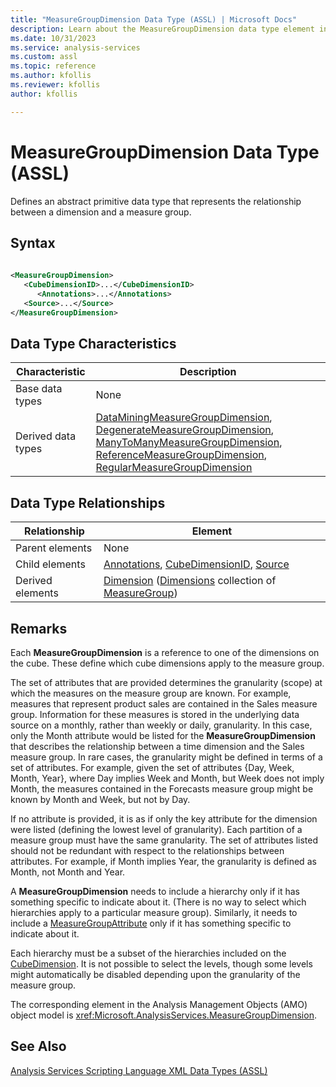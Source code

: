 ```yaml
---
title: "MeasureGroupDimension Data Type (ASSL) | Microsoft Docs"
description: Learn about the MeasureGroupDimension data type element in the Analysis Services Scripting Language (ASSL) schema.
ms.date: 10/31/2023
ms.service: analysis-services
ms.custom: assl
ms.topic: reference
ms.author: kfollis
ms.reviewer: kfollis
author: kfollis

---
```

# MeasureGroupDimension Data Type (ASSL)

  Defines an abstract primitive data type that represents the relationship between a dimension and a measure group.  
  
## Syntax  
  
```xml  
  
<MeasureGroupDimension>  
   <CubeDimensionID>...</CubeDimensionID>  
      <Annotations>...</Annotations>  
   <Source>...</Source>  
</MeasureGroupDimension>  
```  
  
## Data Type Characteristics  
  
|Characteristic|Description|  
|--------------------|-----------------|  
|Base data types|None|  
|Derived data types|[DataMiningMeasureGroupDimension](dataminingmeasuregroupdimension-data-type-assl.md), [DegenerateMeasureGroupDimension](degeneratemeasuregroupdimension-data-type-assl.md), [ManyToManyMeasureGroupDimension](manytomanymeasuregroupdimension-data-type-assl.md), [ReferenceMeasureGroupDimension](referencemeasuregroupdimension-data-type-assl.md), [RegularMeasureGroupDimension](regularmeasuregroupdimension-data-type-assl.md)|  
  
## Data Type Relationships  
  
|Relationship|Element|  
|------------------|-------------|  
|Parent elements|None|  
|Child elements|[Annotations](../collections/annotations-element-assl.md), [CubeDimensionID](../properties/cubedimensionid-element-assl.md), [Source](../properties/source-element-binding-assl.md)|  
|Derived elements|[Dimension](../objects/dimension-element-assl.md) ([Dimensions](../collections/dimensions-element-assl.md) collection of [MeasureGroup](../objects/measuregroup-element-assl.md))|  
  
## Remarks  
 Each **MeasureGroupDimension** is a reference to one of the dimensions on the cube. These define which cube dimensions apply to the measure group.  
  
 The set of attributes that are provided determines the granularity (scope) at which the measures on the measure group are known. For example, measures that represent product sales are contained in the Sales measure group. Information for these measures is stored in the underlying data source on a monthly, rather than weekly or daily, granularity. In this case, only the Month attribute would be listed for the **MeasureGroupDimension** that describes the relationship between a time dimension and the Sales measure group. In rare cases, the granularity might be defined in terms of a set of attributes. For example, given the set of attributes {Day, Week, Month, Year}, where Day implies Week and Month, but Week does not imply Month, the measures contained in the Forecasts measure group might be known by Month and Week, but not by Day.  
  
 If no attribute is provided, it is as if only the key attribute for the dimension were listed (defining the lowest level of granularity). Each partition of a measure group must have the same granularity. The set of attributes listed should not be redundant with respect to the relationships between attributes. For example, if Month implies Year, the granularity is defined as Month, not Month and Year.  
  
 A **MeasureGroupDimension** needs to include a hierarchy only if it has something specific to indicate about it. (There is no way to select which hierarchies apply to a particular measure group). Similarly, it needs to include a [MeasureGroupAttribute](measuregroupattribute-data-type-assl.md) only if it has something specific to indicate about it.  
  
 Each hierarchy must be a subset of the hierarchies included on the [CubeDimension](cubedimension-data-type-assl.md). It is not possible to select the levels, though some levels might automatically be disabled depending upon the granularity of the measure group.  
  
 The corresponding element in the Analysis Management Objects (AMO) object model is <xref:Microsoft.AnalysisServices.MeasureGroupDimension>.  
  
## See Also  
 [Analysis Services Scripting Language XML Data Types &#40;ASSL&#41;](analysis-services-scripting-language-xml-data-types-assl.md)  
  
  
